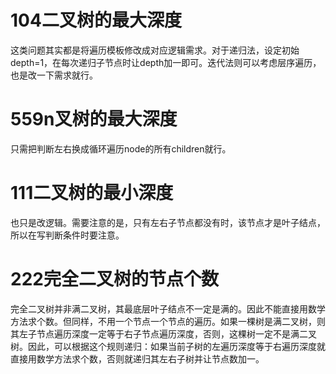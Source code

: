 # 104二叉树的最大深度
这类问题其实都是将遍历模板修改成对应逻辑需求。对于递归法，设定初始depth=1，在每次递归子节点时让depth加一即可。迭代法则可以考虑层序遍历，也是改一下需求就行。

# 559n叉树的最大深度
只需把判断左右换成循环遍历node的所有children就行。

# 111二叉树的最小深度
也只是改逻辑。需要注意的是，只有左右子节点都没有时，该节点才是叶子结点，所以在写判断条件时要注意。

# 222完全二叉树的节点个数
完全二叉树并非满二叉树，其最底层叶子结点不一定是满的。因此不能直接用数学方法求个数。但同样，不用一个节点一个节点的遍历。如果一棵树是满二叉树，则其左子节点遍历深度一定等于右子节点遍历深度，否则，这棵树一定不是满二叉树。因此，可以根据这个规则递归：如果当前子树的左遍历深度等于右遍历深度就直接用数学方法求个数，否则就递归其左右子树并让节点数加一。